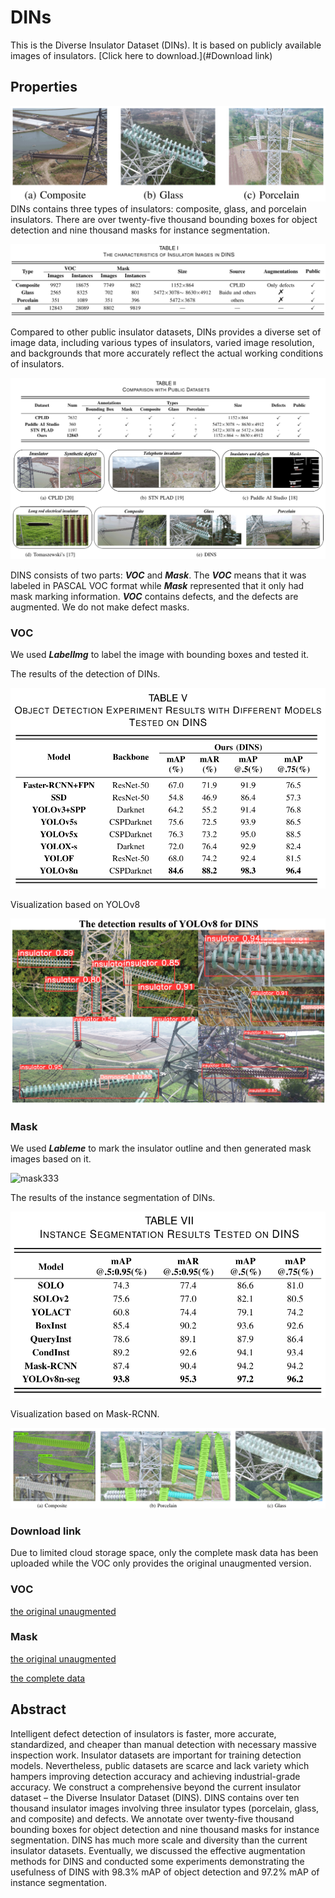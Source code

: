 # DINs

This is the  Diverse Insulator Dataset (DINs).  It is based on publicly available images of insulators. [Click here to download.](#Download link)

## Properties

![image-20230604113527318](./image/types.png)DINs contains three types of insulators: composite, glass, and porcelain insulators. There are over twenty-five thousand bounding boxes for object detection and nine thousand masks for instance segmentation. 

![](./image/din.png)

Compared to other public insulator datasets, DINs provides a diverse set of image data, including various types of insulators, varied image resolution, and backgrounds that more accurately reflect the actual working conditions of insulators.

![./image/types.png](./image/compare.png)

DINS consists of two parts: ***VOC*** and ***Mask***. The ***VOC*** means that it was labeled in PASCAL VOC format while ***Mask*** represented that it only had mask marking information. ***VOC*** contains defects, and the defects are augmented. We do not make defect masks.

### VOC

 We used ***LabelImg***  to label the image with bounding boxes and tested it.

The results of the detection of DINs. 

![](./image/obj.png)

Visualization based on YOLOv8

![PPPP](./image/yolov8.png)

### Mask

 We used ***Lableme***  to mark the insulator outline and then generated mask images based on it.

![mask333](./image/mask333.png)

The results of the instance segmentation of DINs.

![image-20230605114210006](./image/seg.png)

Visualization based on Mask-RCNN.

![image-20230604181959318](./image/maskrnn.png)


### Download link

Due to limited cloud storage space, only the complete mask data has been uploaded while the VOC only provides the original unaugmented version.

### VOC

[the original unaugmented](https://drive.google.com/file/d/1NPAYjM99kRGda5aiBZBCK0rGdLewVYyE/view?usp=drive_link)

### Mask

[the original unaugmented](https://drive.google.com/file/d/1_fSHetSP1GhPQnWymcp_9wUgWC8wJiO4/view?usp=drive_link)

[the complete data](https://drive.google.com/file/d/1Yk9YFotOr-mAY89xxml23YkYSXDQc9kn/view?usp=drive_link)

## Abstract

Intelligent defect detection of insulators is faster, more accurate, standardized, and cheaper than manual detection with necessary massive inspection work. Insulator datasets are important for training detection models. Nevertheless, public datasets are scarce and lack variety which hampers improving detection accuracy and achieving industrial-grade accuracy. We construct a comprehensive beyond the current insulator dataset – the Diverse Insulator Dataset (DINS). DINS contains over ten thousand insulator images involving three insulator types (porcelain, glass, and composite) and defects. We annotate over twenty-five thousand bounding boxes for object detection and nine thousand masks for instance segmentation. DINS has much more scale and diversity than the current insulator datasets. Eventually, we discussed the effective augmentation methods for DINS and conducted some experiments demonstrating the usefulness of DINS with 98.3% mAP of object detection and 97.2% mAP of instance segmentation. 
